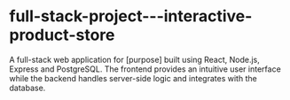 # full-stack-project---interactive-product-store
A full-stack web application for [purpose] built using React, Node.js, Express and PostgreSQL. The frontend provides an intuitive user interface while the backend handles server-side logic and integrates with the database.
